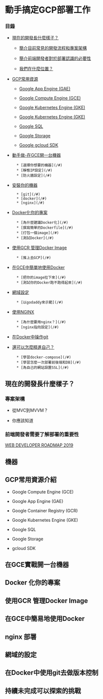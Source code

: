 # 動手搞定GCP部署工作

### 目錄

* [現在的開發長什麼樣子？](/#)


    * [簡介目前常見的開發流程和專案架構](/#)


    * [簡介前端開發者對於部署認識的必要性](/#)


    * [我們在什麼位置？](/#)



* [GCP常用資源](/#)


    * [Google App Engine (GAE)](/#)


    * [Google Compute Engine (GCE)](/#)


    * [Google Kubernetes Engine (GKE)](/#)


    * [Google Kubernetes Engine (GKE)](/#)


    * [Google SQL](/#)


    * [Google Storage](/#)


    * [Google gcloud SDK](/#)



* [動手做-在GCE開一台機器](/#)

		* [選擇你想要的機器](/#)
		* [靜態IP設定](/#)
		* [防火牆設定](/#)

* [安裝你的機器](/#)

		* [git](/#)
		* [docker](/#)
		* [nginx](/#)

* [Docker化你的專案](/#)

		* [為什麼建議Docker化](/#)
		* [撰寫簡單的Dockerfile](/#)
		* [打包一個image](/#)
		* [測試Docker](/#)

* [使用GCR 管理Docker Image](/#)

		* [推上去GCP](/#)

* [在GCE中簡單地使用Docker](/#)

		* [把你的image拉下來](/#)
		* [測試你的Docker跑不跑得起來](/#)

* [網域設定](/#)

		* [以godaddy來示範](/#)

* [使用NGINX](/#)

		* [為什麼要用nginx？](/#)
		* [nginx指向設定](/#)

* [在Docker中操作git](/#)

* [還可以怎麼精進自己？](/#)

		* [學習docker-compose](/#)
		* [學習怎麼一次部署前後端和DB](/#)
		* [為自己的網站設置SSL](/#)

## 現在的開發長什麼樣子？

### 專案架構

* 從MVC到MVVM？

* 你應該知道


### 前端開發者需要了解部署的重要性



[WEB DEVELOPER ROADMAP 2019](https://github.com/goodjack/developer-roadmap-chinese)


## 機器

## GCP常用資源介紹

* Google Compute Engine (GCE)
* Google App Engine (GAE)
* Google Container Registry (GCR)
* Google Kubernetes Engine (GKE)
* Google SQL
* Google Storage

* gcloud SDK

## 在GCE實戰開一台機器 

## Docker 化你的專案

## 使用GCR 管理Docker Image

## 在GCE中簡易地使用Docker

## nginx 部署

## 網域的設定

## 在Docker中使用git去做版本控制

## 持續未完成可以探索的挑戰


